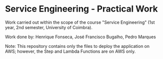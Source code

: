 # Service Engineering - Practical Work
 
Work carried out within the scope of the course "Service Engineering" (1st year, 2nd semester, University of Coimbra).

Work done by: Henrique Fonseca, José Francisco Bugalho, Pedro Marques

Note: This repository contains only the files to deploy the application on AWS; however, the Step and Lambda Functions are on AWS only.
